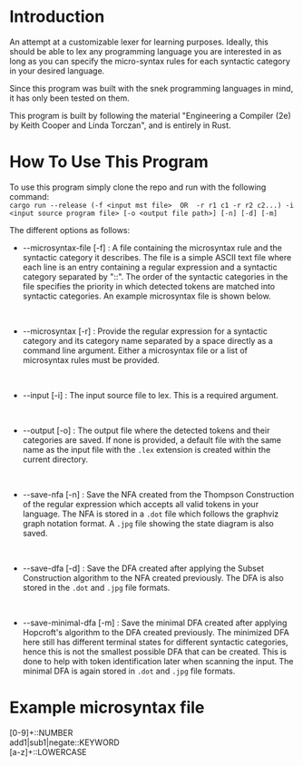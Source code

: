 # Introduction
An attempt at a customizable lexer for learning purposes. Ideally, this should be able to lex any programming language you are interested in as long as you can specify the micro-syntax rules for each syntactic category in your desired language.

Since this program was built with the snek programming languages in mind, it has only been tested on them.

This program is built by following the material "Engineering a Compiler (2e) by Keith Cooper and Linda Torczan", and is entirely in Rust.


# How To Use This Program

To use this program simply clone the repo and run with the following command:
<br>
`cargo run --release (-f <input mst file>  OR  -r r1 c1 -r r2 c2...) -i <input source program file> [-o <output file path>] [-n] [-d] [-m]`

The different options as follows:

- --microsyntax-file [-f] : A file containing the microsyntax rule and the syntactic category it describes. The file is a simple ASCII text file where each line is an entry containing a regular expression and a syntactic category separated by "::". The order of the syntactic categories in the file specifies the priority in which detected tokens are matched into syntactic categories. An example microsyntax file is shown below.

<br>

- --microsyntax [-r] : Provide the regular expression for a syntactic category and its category name separated by a space directly as a command line argument. Either a microsyntax file or a list of microsyntax rules must be provided.

<br>

- --input [-i] : The input source file to lex. This is a required argument.

<br>

- --output [-o] : The output file where the detected tokens and their categories are saved. If none is provided, a default file with the same name as the input file with the `.lex` extension is created within the current directory.

<br>

- --save-nfa [-n] : Save the NFA created from the Thompson Construction of the regular expression which accepts all valid tokens in your language. The NFA is stored in a `.dot` file which follows the graphviz graph notation format. A `.jpg` file showing the state diagram is also saved.

<br>

- --save-dfa [-d] : Save the DFA created after applying the Subset Construction algorithm to the NFA created previously. The DFA is also stored in the `.dot` and `.jpg` file formats.

<br>

- --save-minimal-dfa [-m] : Save the minimal DFA created after applying Hopcroft's algorithm to the DFA created previously. The minimized DFA here still has different terminal states for different syntactic categories, hence this is not the smallest possible DFA that can be created. This is done to help with token identification later when scanning the input. The minimal DFA is again stored in `.dot` and `.jpg` file formats.

# Example microsyntax file

[0-9]+::NUMBER
<br>
add1|sub1|negate::KEYWORD
<br>
[a-z]+::LOWERCASE
